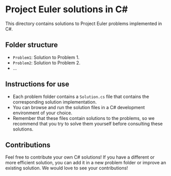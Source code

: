 # Project Euler solutions in C#

This directory contains solutions to Project Euler problems implemented in C#.

## Folder structure

- `Problem1`: Solution to Problem 1.
- `Problem2`: Solution to Problem 2.
- ...

## Instructions for use

- Each problem folder contains a `Solution.cs` file that contains the corresponding solution implementation.
- You can browse and run the solution files in a C# development environment of your choice.
- Remember that these files contain solutions to the problems, so we recommend that you try to solve them yourself before consulting these solutions.

## Contributions

Feel free to contribute your own C# solutions! If you have a different or more efficient solution, you can add it in a new problem folder or improve an existing solution. We would love to see your contributions!